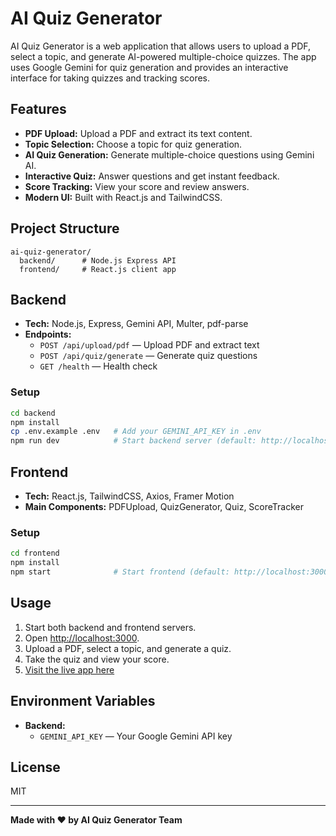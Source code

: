 # AI Quiz Generator

AI Quiz Generator is a web application that allows users to upload a PDF, select a topic, and generate AI-powered multiple-choice quizzes. The app uses Google Gemini for quiz generation and provides an interactive interface for taking quizzes and tracking scores.


## Features

- **PDF Upload:** Upload a PDF and extract its text content.
- **Topic Selection:** Choose a topic for quiz generation.
- **AI Quiz Generation:** Generate multiple-choice questions using Gemini AI.
- **Interactive Quiz:** Answer questions and get instant feedback.
- **Score Tracking:** View your score and review answers.
- **Modern UI:** Built with React.js and TailwindCSS.

## Project Structure

```
ai-quiz-generator/
  backend/      # Node.js Express API
  frontend/     # React.js client app
```

## Backend

- **Tech:** Node.js, Express, Gemini API, Multer, pdf-parse
- **Endpoints:**
  - `POST /api/upload/pdf` — Upload PDF and extract text
  - `POST /api/quiz/generate` — Generate quiz questions
  - `GET /health` — Health check

### Setup

```sh
cd backend
npm install
cp .env.example .env   # Add your GEMINI_API_KEY in .env
npm run dev            # Start backend server (default: http://localhost:8000)
```

## Frontend

- **Tech:** React.js, TailwindCSS, Axios, Framer Motion
- **Main Components:** PDFUpload, QuizGenerator, Quiz, ScoreTracker

### Setup

```sh
cd frontend
npm install
npm start              # Start frontend (default: http://localhost:3000)
```

## Usage

1. Start both backend and frontend servers.
2. Open [http://localhost:3000](http://localhost:3000).
3. Upload a PDF, select a topic, and generate a quiz.
4. Take the quiz and view your score.
5. [Visit the live app here](https://your-hosted-link.com)

## Environment Variables

- **Backend:**  
  - `GEMINI_API_KEY` — Your Google Gemini API key

## License

MIT

---

**Made with ❤️ by AI Quiz Generator Team**